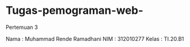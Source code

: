 # Tugas-pemograman-web-
Pertemuan 3

Nama  : Muhammad Rende Ramadhani
NIM   : 312010277
Kelas : TI.20.B1
